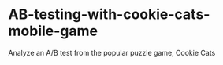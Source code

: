 # AB-testing-with-cookie-cats-mobile-game
Analyze an A/B test from the popular puzzle game, Cookie Cats
